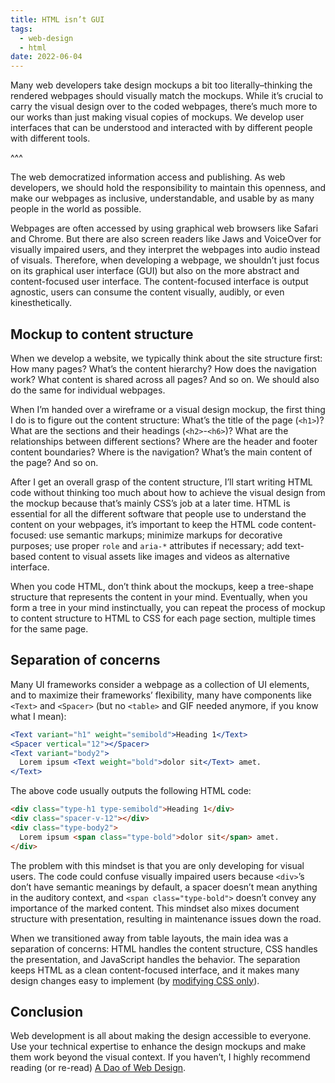 ```yaml
---
title: HTML isn’t GUI
tags:
  - web-design
  - html
date: 2022-06-04
---
```


Many web developers take design mockups a bit too literally–thinking the rendered webpages should visually match the mockups. While it’s crucial to carry the visual design over to the coded webpages, there’s much more to our works than just making visual copies of mockups. We develop user interfaces that can be understood and interacted with by different people with different tools.

^^^

The web democratized information access and publishing. As web developers, we should hold the responsibility to maintain this openness, and make our webpages as inclusive, understandable, and usable by as many people in the world as possible.

Webpages are often accessed by using graphical web browsers like Safari and Chrome. But there are also screen readers like Jaws and VoiceOver for visually impaired users, and they interpret the webpages into audio instead of visuals. Therefore, when developing a webpage, we shouldn’t just focus on its graphical user interface (GUI) but also on the more abstract and content-focused user interface. The content-focused interface is output agnostic, users can consume the content visually, audibly, or even kinesthetically.

## Mockup to content structure

When we develop a website, we typically think about the site structure first: How many pages? What’s the content hierarchy? How does the navigation work? What content is shared across all pages? And so on. We should also do the same for individual webpages.

When I’m handed over a wireframe or a visual design mockup, the first thing I do is to figure out the content structure: What’s the title of the page (`<h1>`)? What are the sections and their headings (`<h2>`-`<h6>`)? What are the relationships between different sections? Where are the header and footer content boundaries? Where is the navigation? What’s the main content of the page? And so on.

After I get an overall grasp of the content structure, I’ll start writing HTML code without thinking too much about how to achieve the visual design from the mockup because that’s mainly CSS’s job at a later time. HTML is essential for all the different software that people use to understand the content on your webpages, it’s important to keep the HTML code content-focused: use semantic markups; minimize markups for decorative purposes; use proper `role` and `aria-*` attributes if necessary; add text-based content to visual assets like images and videos as alternative interface.

When you code HTML, don’t think about the mockups, keep a tree-shape structure that represents the content in your mind. Eventually, when you form a tree in your mind instinctually, you can repeat the process of mockup to content structure to HTML to CSS for each page section, multiple times for the same page.

## Separation of concerns

Many UI frameworks consider a webpage as a collection of UI elements, and to maximize their frameworks’ flexibility, many have components like `<Text>` and `<Spacer>` (but no `<table>` and GIF needed anymore, if you know what I mean):

```jsx
<Text variant="h1" weight="semibold">Heading 1</Text>
<Spacer vertical="12"></Spacer>
<Text variant="body2">
  Lorem ipsum <Text weight="bold">dolor sit</Text> amet.
</Text>
```

The above code usually outputs the following HTML code:

```html
<div class="type-h1 type-semibold">Heading 1</div>
<div class="spacer-v-12"></div>
<div class="type-body2">
  Lorem ipsum <span class="type-bold">dolor sit</span> amet.
</div>
```

The problem with this mindset is that you are only developing for visual users. The code could confuse visually impaired users because `<div>`’s don’t have semantic meanings by default, a spacer doesn’t mean anything in the auditory context, and `<span class="type-bold">` doesn’t convey any importance of the marked content. This mindset also mixes document structure with presentation, resulting in maintenance issues down the road.

When we transitioned away from table layouts, the main idea was a separation of concerns: HTML handles the content structure, CSS handles the presentation, and JavaScript handles the behavior. The separation keeps HTML as a clean content-focused interface, and it makes many design changes easy to implement (by [modifying CSS only](http://www.csszengarden.com "CSS Zen Garden")).

## Conclusion

Web development is all about making the design accessible to everyone. Use your technical expertise to enhance the design mockups and make them work beyond the visual context. If you haven’t, I highly recommend reading (or re-read) [A Dao of Web Design](https://alistapart.com/article/dao).
